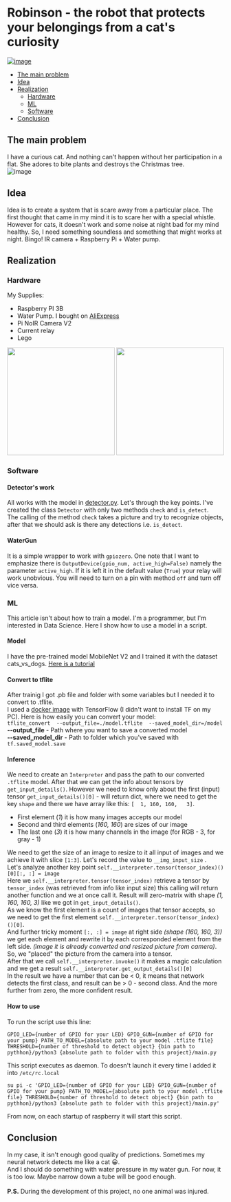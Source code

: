 # Robinson - the robot that protects your belongings from a cat's curiosity
[![image](https://i.ibb.co/pXs490Z/ezgif-com-video-to-gif.gif)](https://youtu.be/_ZbBQQ2iSeQ)
* [The main problem](#the-main-problem)
* [Idea](#idea)
* [Realization](#realization)
  * [Hardware](#hardware)
  * [ML](#ml)
  * [Software](#software)
* [Conclusion](#conclusion)

## The main problem
I have a curious cat. And nothing can't happen without her participation in a flat. She adores to bite plants and destroys the Christmas tree. \
![image](https://i.ibb.co/9V1rHR4/IMG-0950.jpg)
## Idea
Idea is to create a system that is scare away from a particular place. The first thought that came in my mind it is to scare her with  a special whistle. However for cats, it doesn't work and some noise at night bad for my mind healthy.
So, I need something soundless and something that might works at night. Bingo! IR camera + Raspberry Pi + Water pump.
## Realization
### Hardware
My Supplies:
 * Raspberry PI 3B
 * Water Pump. I bought on [AliExpress](https://a.aliexpress.com/_BUqZXO)
 * Pi NoIR Camera V2
 * Current relay
 * Lego
 
<img src="https://i.ibb.co/b7TZ8dz/IMG-0957.jpg" width="250"/>
<img src="https://i.ibb.co/CvsXhgG/2020-06-20-20-13-41.png" width="250"/>

### Software
#### Detector's work
All works with the model in [detector.py](./detector.py). Let's through the key points.
I've created the class `Detector` with only two methods `check` and `is_detect`.\
The calling of the method `check` takes a picture and try to recognize objects, after that we should ask is there any detections i.e. `is_detect`.

#### WaterGun
It is a simple wrapper to work with `gpiozero`. One note that I want to emphasize there is `OutputDevice(gpio_num, active_high=False)` namely the parameter `active_high`. If it is left it in the default value (`True`) your relay will work unobvious. You will need to turn on a pin with method `off` and turn off vice versa. 

### ML
This article isn't about how to train a model. I'm a programmer, but I'm interested in Data Science. Here I show how to use a model in a script.
#### Model
I have the pre-trained model MobileNet V2 and I trained it with the dataset cats_vs_dogs. [Here is a tutorial](https://www.tensorflow.org/tutorials/images/transfer_learning)
#### Convert to tflite 
After trainig I got .pb file and folder with some variables but I needed it to convert to .tflite.\
I used a [docker image](https://hub.docker.com/r/tensorflow/tensorflow/) with TensorFlow (I didn't want to install TF on my PC). Here is how easily you can convert your model:\
`tflite_convert  --output_file=./model.tflite  --saved_model_dir=/model`\
**--output_file** - Path where you want to save a converted model\
**--saved_model_dir** - Path to folder which you've saved with `tf.saved_model.save`

#### Inference
We need to create an `Interpreter` and pass the path to our converted `.tflite` model. After that we can get the info about tensors by `get_input_details()`. However we need to know only about the first (input) tensor `get_input_details()[0]` - will return dict, where we need to get the key `shape` and there we have array like this: `[  1, 160, 160,   3]`.
 * First element (_1_) it is how many images accepts our model
 * Second and third elements (_160, 160_) are sizes of our image
 * The last one (_3_) it is how many channels in the image (for RGB - 3, for gray - 1)
 
We need to get the size of an image to resize to it all input of images and we achieve it with slice `[1:3]`. Let's record the value to `__img_input_size` .\
Let's analyze another key point `self.__interpreter.tensor(tensor_index)()[0][:, :] = image`\
Here we `self.__interpreter.tensor(tensor_index)` retrieve a tensor by `tensor_index` (was retrieved from info like input size) this calling will return another function and we at once call it. Result will zero-matrix with shape _(1, 160, 160, 3)_ like we got in `get_input_details()`.\
As we know the first element is a count of images that tensor accepts, so we need to get the first element `self.__interpreter.tensor(tensor_index)()[0]`.\
And further tricky moment `[:, :] = image` at right side _(shape (160, 160, 3))_ we get each element and rewrite it by each corresponded element from the left side. _(image it is already converted and resized picture from camera)_. So, we "placed" the picture from the camera into a tensor.\
After that we call `self.__interpreter.invoke()` it makes a magic calculation and we get a result `self.__interpreter.get_output_details()[0]`\
In the result we have a number that can be < 0, it means that network detects the first class, and result can be > 0 - second class. And the more further from zero, the more confident result.

#### How to use
To run the script use this line:
```
GPIO_LED={number of GPIO for your LED} GPIO_GUN={number of GPIO for your pump} PATH_TO_MODEL={absolute path to your model .tflite file} THRESHOLD={number of threshold to detect object} {bin path to pythhon}/python3 {absolute path to folder with this project}/main.py
```
This script executes as daemon. To doesn't launch it every time I added it into `/etc/rc.local`
```
su pi -c 'GPIO_LED={number of GPIO for your LED} GPIO_GUN={number of GPIO for your pump} PATH_TO_MODEL={absolute path to your model .tflite file} THRESHOLD={number of threshold to detect object} {bin path to pythhon}/python3 {absolute path to folder with this project}/main.py'
```
From now, on each startup of raspberry it will start this script.

## Conclusion
In my case, it isn't enough good quality of predictions. Sometimes my neural network detects me like a cat 😀. \
And I should do something with water pressure in my water gun. For now, it is too low. Maybe narrow down a tube will be good enough. \
\
**P.S.** During the development of this project, no one animal was injured.
